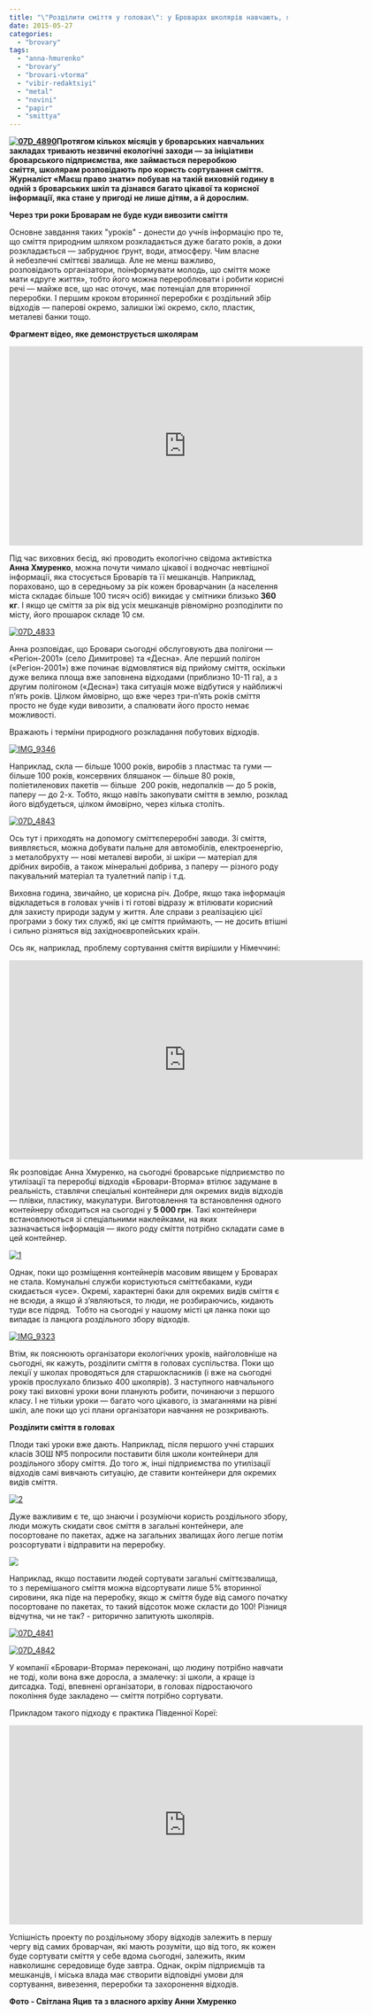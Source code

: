 ```yaml
---
title: "\"Розділити сміття у головах\": у Броварах школярів навчають, як і навіщо сортувати відходи"
date: 2015-05-27
categories: 
  - "brovary"
tags: 
  - "anna-hmurenko"
  - "brovary"
  - "brovari-vtorma"
  - "vibir-redaktsiyi"
  - "metal"
  - "novini"
  - "papir"
  - "smittya"
---
```


**[![07D_4890](https://mpz.brovary.org/wp-content/uploads/2015/05/07D_4890.jpg)](https://mpz.brovary.org/wp-content/uploads/2015/05/07D_4890.jpg)Протягом кількох місяців у броварських навчальних закладах тривають незвичні екологічні заходи — за ініціативи броварського підприємства, яке займається переробкою сміття, школярам розповідають про користь сортування сміття. Журналіст «Маєш право знати» побував на такій виховній годину в одній з броварських шкіл та дізнався багато цікавої та корисної інформації, яка стане у пригоді не лише дітям, а й дорослим.**

**Через три роки Броварам не буде куди вивозити сміття**

Основне завдання таких "уроків" - донести до учнів інформацію про те, що сміття природним шляхом розкладається дуже багато років, а доки розкладається — забруднює ґрунт, води, атмосферу. Чим власне й небезпечні сміттєві звалища. Але не менш важливо, розповідають організатори, поінформувати молодь, що сміття може мати «друге життя», тобто його можна перероблювати і робити корисні речі — майже все, що нас оточує, має потенціал для вторинної переробки. І першим кроком вторинної переробки є роздільний збір відходів — паперові окремо, залишки їжі окремо, скло, пластик, металеві банки тощо.

**Фрагмент відео, яке демонструється школярам**

<iframe src="https://www.youtube.com/embed/vqE6nri0kgU" width="640" height="360" frameborder="0" allowfullscreen="allowfullscreen"></iframe>

Під час виховних бесід, які проводить екологічно свідома активістка **Анна Хмуренко**, можна почути чимало цікавої і водночас невтішної інформації, яка стосується Броварів та її мешканців. Наприклад, пораховано, що в середньому за рік кожен броварчанин (а населення міста складає більше 100 тисяч осіб) викидає у смітники близько **360 кг**. І якщо це сміття за рік від усіх мешканців рівномірно розподілити по місту, його прошарок складе 10 см.

[![07D_4833](https://mpz.brovary.org/wp-content/uploads/2015/05/07D_4833-e1431937636888.jpg)](https://mpz.brovary.org/wp-content/uploads/2015/05/07D_4833.jpg)

Анна розповідає, що Бровари сьогодні обслуговують два полігони — «Регіон-2001» (село Димитрове) та «Десна». Але перший полігон («Регіон-2001») вже починає відмовлятися від прийому сміття, оскільки дуже велика площа вже заповнена відходами (приблизно 10-11 га), а з другим полігоном («Десна») така ситуація може відбутися у найближчі п’ять років. Цілком ймовірно, що вже через три-п’ять років сміття просто не буде куди вивозити, а спалювати його просто немає можливості.

Вражають і терміни природного розкладання побутових відходів.

[![IMG_9346](https://mpz.brovary.org/wp-content/uploads/2015/05/IMG_9346-e1431937723378.jpg)](https://mpz.brovary.org/wp-content/uploads/2015/05/IMG_9346.jpg)

Наприклад, скла — більше 1000 років, виробів з пластмас та гуми — більше 100 років, консервних бляшанок — більше 80 років, поліетиленових пакетів — більше  200 років, недопалків — до 5 років, паперу — до 2-х. Тобто, якщо навіть закопувати сміття в землю, розклад його відбудеться, цілком ймовірно, через кілька століть.

[![07D_4843](https://mpz.brovary.org/wp-content/uploads/2015/05/07D_4843-e1431937797481.jpg)](https://mpz.brovary.org/wp-content/uploads/2015/05/07D_4843.jpg)

Ось тут і приходять на допомогу сміттєпереробні заводи. Зі сміття, виявляється, можна добувати пальне для автомобілів, електроенергію, з металобрухту — нові металеві вироби, зі шкіри — матеріал для дрібних виробів, а також мінеральні добрива, з паперу — різного роду пакувальний матеріал та туалетний папір і т.д.

Виховна година, звичайно, це корисна річ. Добре, якщо така інформація відкладеться в головах учнів і ті готові відразу ж втілювати корисний для захисту природи задум у життя. Але справи з реалізацією цієї програми з боку тих служб, які це сміття приймають, — не досить втішні і сильно різняться від західноєвропейських країн.

Ось як, наприклад, проблему сортування сміття вирішили у Німеччині:

<iframe src="https://www.youtube.com/embed/mbsPwlJDRsg" width="640" height="360" frameborder="0" allowfullscreen="allowfullscreen"></iframe>

Як розповідає Анна Хмуренко, на сьогодні броварське підприємство по утилізації та переробці відходів «Бровари-Вторма» втілює задумане в реальність, ставлячи спеціальні контейнери для окремих видів відходів — плівки, пластику, макулатури. Виготовлення та встановлення одного контейнеру обходиться на сьогодні у **5 000 грн**. Такі контейнери встановлюються зі спеціальними наклейками, на яких зазначається інформація — якого роду сміття потрібно складати саме в цей контейнер.

[![1](https://mpz.brovary.org/wp-content/uploads/2015/05/12-e1431937970249.jpg)](https://mpz.brovary.org/wp-content/uploads/2015/05/12.jpg)

Однак, поки що розміщення контейнерів масовим явищем у Броварах не стала. Комунальні служби користуються сміттєбаками, куди скидається «усе». Окремі, характерні баки для окремих видів сміття є не всюди, а якщо й з’являються, то люди, не розбираючись, кидають туди все підряд.  Тобто на сьогодні у нашому місті ця ланка поки що випадає із ланцюга роздільного збору відходів.

[![IMG_9323](https://mpz.brovary.org/wp-content/uploads/2015/05/IMG_9323-e1431938045171.jpg)](https://mpz.brovary.org/wp-content/uploads/2015/05/IMG_9323.jpg)

Втім, як пояснюють організатори екологічних уроків, найголовніше на сьогодні, як кажуть, розділити сміття в головах суспільства. Поки що лекції у школах проводяться для старшокласників (і вже на сьогодні уроків прослухало близько 400 школярів). З наступного навчального року такі виховні уроки вони планують робити, починаючи з першого класу. І не тільки уроки — багато чого цікавого, із змаганнями на рівні шкіл, але поки що усі плани організатори навчання не розкривають.

**Розділити сміття в головах**

Плоди такі уроки вже дають. Наприклад, після першого учні старших класів ЗОШ №5 попросили поставити біля школи контейнери для роздільного збору сміття. До того ж, інші підприємства по утилізації відходів самі вивчають ситуацію, де ставити контейнери для окремих видів сміття.

[![2](https://mpz.brovary.org/wp-content/uploads/2015/05/22-e1431938154127.jpg)](https://mpz.brovary.org/wp-content/uploads/2015/05/22.jpg)

Дуже важливим є те, що знаючи і розуміючи користь роздільного збору, люди можуть скидати своє сміття в загальні контейнери, але посортоване по пакетах, адже на загальних звалищах його легше потім розсортувати і відправити на переробку.

[![](https://mpz.brovary.org/wp-content/uploads/2015/05/07D_4835-e1431938303196.jpg)](https://mpz.brovary.org/wp-content/uploads/2015/05/07D_4835.jpg)

Наприклад, якщо поставити людей сортувати загальні сміттєзвалища, то з перемішаного сміття можна відсортувати лише 5% вторинної сировини, яка піде на переробку, якщо ж сміття буде від самого початку посортоване по пакетах, то такий відсоток може скласти до 100! Різниця відчутна, чи не так? - риторично запитують школярів.

[![07D_4841](https://mpz.brovary.org/wp-content/uploads/2015/05/07D_4841-e1431938381789.jpg)](https://mpz.brovary.org/wp-content/uploads/2015/05/07D_4841.jpg)

[![07D_4842](https://mpz.brovary.org/wp-content/uploads/2015/05/07D_4842-e1431938435927.jpg)](https://mpz.brovary.org/wp-content/uploads/2015/05/07D_4842.jpg)

У компанії «Бровари-Вторма» переконані, що людину потрібно навчати не тоді, коли вона вже доросла, а змалечку: зі школи, а краще із дитсадка. Тоді, впевнені організатори, в головах підростаючого покоління буде закладено — сміття потрібно сортувати.

Прикладом такого підходу є практика Південної Кореї:

<iframe src="https://www.youtube.com/embed/F8bChEDNU0I" width="640" height="360" frameborder="0" allowfullscreen="allowfullscreen"></iframe>

Успішність проекту по роздільному збору відходів залежить в першу чергу від самих броварчан, які мають розуміти, що від того, як кожен буде сортувати сміття у себе вдома сьогодні, залежить, яким навколишнє середовище буде завтра. Однак, окрім підприємців та мешканців, і міська влада має створити відповідні умови для сортування, вивезення, переробки та захоронення відходів.

**Фото - Світлана Яцив** **та з власного архіву Анни Хмуренко**
